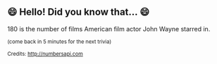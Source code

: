 ## :smile: Hello! Did you know that... :smile:
180 is the number of films American film actor John Wayne starred in.

<sup>(come back in 5 minutes for the next trivia)</sup>


<sup>Credits: http://numbersapi.com</sup>
